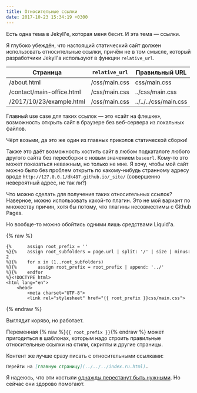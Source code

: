```yaml
---
title: Относительные ссылки
date: 2017-10-23 15:34:19 +0300
---
```

Есть одна тема в Jekyll'е, которая меня бесит. И эта тема — ссылки.

Я глубоко убеждён, что настоящий статический сайт должен использовать
относительные ссылки, причём не в том смысле, который разработчики
Jekyll'а используют в функции `relative_url`.

| Страница                  | `relative_url`    | Правильный URL        |
|---------------------------|-------------------|-----------------------|
| /about.html               | /css/main.css     | css/main.css          |
| /contact/main-office.html | /css/main.css     | ../css/main.css       |
| /2017/10/23/example.html  | /css/main.css     | ../../../css/main.css |

Главный use case для таких ссылок — это «сайт на флешке», возможность
открыть сайт в браузере без веб-сервера из локальных файлов.

Чёрт возьми, да это же один из главных приколов статической сборки!

Также это даёт возможность хостить сайт в любом подкаталоге любого
другого сайта без пересборки с новым значением `baseurl`. Кому-то это
может показаться неважным, но только не мне. Я хочу, чтобы мой сайт
можно было без проблем открыть по какому-нибудь странному адресу вроде
`http://127.0.0.1/dk487.github.io/_site/` (совершенно невероятный адрес,
не так ли?)

Что можно сделать для получения таких относительных ссылок? Наверное,
можно использовать какой-то плагин. Это не мой вариант по множеству причин,
хотя бы потому, что плагины несовместимы с Github Pages.

Но вообще-то можно обойтись одними лишь средствами Liquid'а.

{% raw %}
```liquid
{%      assign root_prefix = ''
%}{%    assign root_subfolders = page.url | split: '/' | size | minus: 2
%}{%    for x in (1..root_subfolders)
%}{%        assign root_prefix = root_prefix | append: '../'
%}{%    endfor
%}<!DOCTYPE html>
<html lang="en">
    <head>
        <meta charset="UTF-8">
        <link rel="stylesheet" href="{{ root_prefix }}css/main.css">
```
{% endraw %}

Выглядит коряво, но работает.

Переменная {% raw %}`{{ root_prefix }}`{% endraw %} может пригодиться
в шаблонах, которым надо строить правильные относительные ссылки на стили,
скрипты и другие страницы.

Контент же лучше сразу писать с относительными ссылками:

```markdown
Перейти на [главную страницу](../../../index.ru.html).
```

Я надеюсь, что эти костыли [однажды перестанут быть нужными][1]. Но сейчас
они здорово помогают.

[1]: https://github.com/jekyll/jekyll/issues/6360
